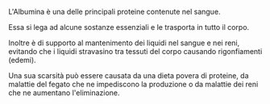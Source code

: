 L'Albumina è una delle principali proteine contenute nel sangue.

Essa si lega ad alcune sostanze essenziali e le trasporta in tutto il corpo.

Inoltre è di supporto al mantenimento dei liquidi nel sangue e nei reni, evitando che i liquidi stravasino tra tessuti del corpo causando
rigonfiamenti (edemi).

Una sua scarsità può essere causata da una dieta povera di proteine, da malattie del fegato che ne impediscono la produzione o da malattie dei reni
che ne aumentano l'eliminazione.
